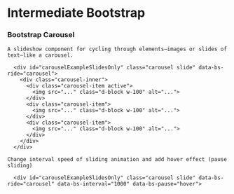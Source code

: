 # Intermediate Bootstrap

### Bootstrap Carousel
` A slideshow component for cycling through elements—images or slides of text—like a carousel. `
```
  <div id="carouselExampleSlidesOnly" class="carousel slide" data-bs-ride="carousel">
    <div class="carousel-inner">
      <div class="carousel-item active">
        <img src="..." class="d-block w-100" alt="...">
      </div>
      <div class="carousel-item">
        <img src="..." class="d-block w-100" alt="...">
      </div>
      <div class="carousel-item">
        <img src="..." class="d-block w-100" alt="...">
      </div>
    </div>
  </div>
```
`Change interval speed of sliding animation and add hover effect (pause sliding)`
```
  <div id="carouselExampleSlidesOnly" class="carousel slide" data-bs-ride="carousel" data-bs-interval="1000" data-bs-pause="hover">
```
